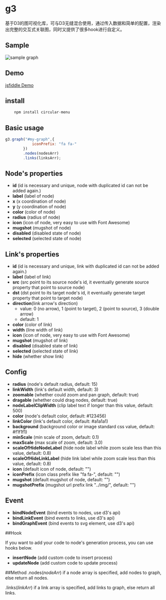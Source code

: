 # g3
基于D3的图可视化库，可与D3无缝混合使用，通过传入数据和简单的配置，渲染出完整的交互式关联图，同时又提供了很多hook进行自定义。
## Sample
![sample graph](https://raw.githubusercontent.com/yandongCoder/g3/master/examples/img/mugshot.png)

## Demo
[jsfiddle Demo](https://jsfiddle.net/yandongCoder/f5tmfq3j/4/)

## install
```js
    npm install circular-menu
```

## Basic usage
```js
g3.graph("#my-graph",{
            iconPrefix: "fa fa-"
        })
        .nodes(nodesArr)
        .links(linksArr);
```

## Node's properties

- **id** (id is necessary and unique, node with duplicated id can not be added again.)
- **label** (label of node)
- **x** (x coordination of node)
- **y** (y coordination of node)
- **color** (color of node)
- **radius** (radius of node)
- **icon** (icon of node, very easy to use with Font Awesome)
- **mugshot** (mugshot of node)
- **disabled** (disabled state of node)
- **selected** (selected state of node)

## Link's properties

- **id** (id is necessary and unique, link with duplicated id can not be added again.)
- **label** (label of link)
- **src** (src point to its source node's id, it eventually generate source property that point to source node)
- **dst** (dst point to its target node's id, it eventually generate target property that point to target node)
- **direction**(link arrow's direction)
    - value: 0 (no arrow), 1 (point to target), 2 (point to source), 3 (double arrow)
    - default: 1
- **color** (color of link)
- **width** (line width of link)
- **icon** (icon of node, very easy to use with Font Awesome)
- **mugshot** (mugshot of link)
- **disabled** (disabled state of link)
- **selected** (selected state of link)
- **hide** (whether show link)

## Config

- **radius** (node's default radius, default: 15)
- **linkWidth** (link's default width, default: 3)
- **zoomable** (whether could zoom and pan graph, default: true)
- **dragable** (whether could drag nodes, default: true)
- **nodeLabelClipWidth** (clip label text if longer than this value, default: 500)
- **color** (node's default color, default: #123456)
- **linkColor** (link's default color, default: #a1a1a1)
- **background** (background color or image standard css value, default: #f1f1f1)
- **minScale** (min scale of zoom, default: 0.1)
- **maxScale** (max scale of zoom, default: 3.0)
- **scaleOfHideNodeLabel** (hide node label while zoom scale less than this value, default: 0.8)
- **scaleOfHideLinkLabel** (hide link label while zoom scale less than this value, default: 0.8)
- **icon** (default icon of node, default: "")
- **iconPrefix** (icon class prefix like "fa fa-", default: "")
- **mugshot** (default mugshot of node, default: "")
- **mugshotPrefix** (mugshot url prefix link "../img/", default: "")

## Event

- **bindNodeEvent** (bind events to nodes, use d3's api)
- **bindLinkEvent** (bind events to links, use d3's api)
- **bindGraphEvent** (bind events to svg element, use d3's api)

##Hook

If you want to add your code to node's generation process, you can use hooks below.
- **insertNode** (add custom code to insert process)
- **updateNode** (add custom code to update process)

##Method
.nodes(<i>nodeArr</i>)
if a node array is specified, add nodes to graph, else return all nodes.

.links(<i>linkArr</i>)
if a link array is specified, add links to graph, else return all links.